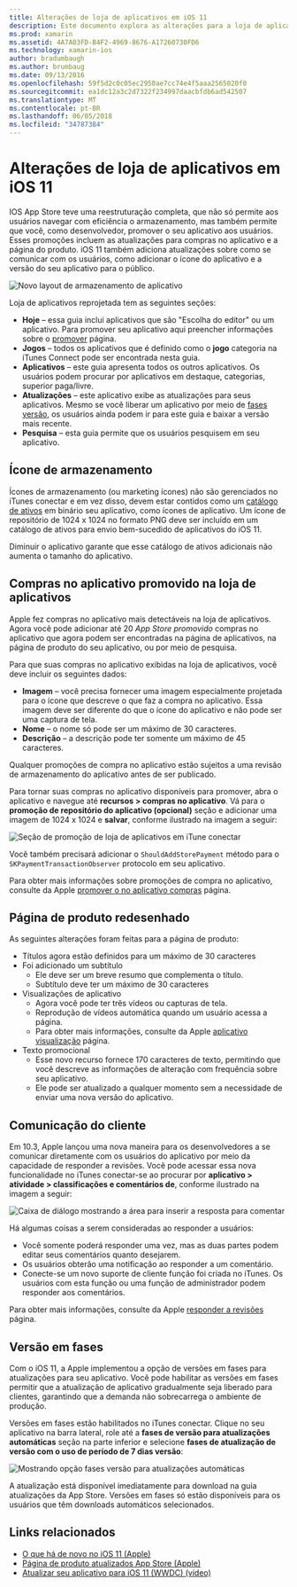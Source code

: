 ```yaml
---
title: Alterações de loja de aplicativos em iOS 11
description: Este documento explora as alterações para a loja de aplicativos em iOS 11. Ele aborda o ícone de armazenamento de um aplicativo, promovidas compras de no aplicativo, a página produto redesenhado, comunicação de cliente e versões em fases.
ms.prod: xamarin
ms.assetid: 4A7A03FD-B4F2-4969-8676-A17260730FD6
ms.technology: xamarin-ios
author: bradumbaugh
ms.author: brumbaug
ms.date: 09/13/2016
ms.openlocfilehash: 59f5d2c0c05ec2950ae7cc74e4f5aaa2565020f0
ms.sourcegitcommit: ea1dc12a3c2d7322f234997daacbfdb6ad542507
ms.translationtype: MT
ms.contentlocale: pt-BR
ms.lasthandoff: 06/05/2018
ms.locfileid: "34787384"
---
```

# <a name="app-store-changes-in-ios-11"></a>Alterações de loja de aplicativos em iOS 11

IOS App Store teve uma reestruturação completa, que não só permite aos usuários navegar com eficiência o armazenamento, mas também permite que você, como desenvolvedor, promover o seu aplicativo aos usuários. Esses promoções incluem as atualizações para compras no aplicativo e a página do produto. iOS 11 também adiciona atualizações sobre como se comunicar com os usuários, como adicionar o ícone do aplicativo e a versão do seu aplicativo para o público.

![Novo layout de armazenamento de aplicativo](app-store-changes-images/image3.jpg)

Loja de aplicativos reprojetada tem as seguintes seções:

- **Hoje** – essa guia inclui aplicativos que são "Escolha do editor" ou um aplicativo. Para promover seu aplicativo aqui preencher informações sobre o [promover](https://developer.apple.com//contact/app-store/promote/) página.
- **Jogos** – todos os aplicativos que é definido como o **jogo** categoria na iTunes Connect pode ser encontrada nesta guia.
- **Aplicativos** – este guia apresenta todos os outros aplicativos. Os usuários podem procurar por aplicativos em destaque, categorias, superior paga/livre.
- **Atualizações** – este aplicativo exibe as atualizações para seus aplicativos. Mesmo se você liberar um aplicativo por meio de [fases versão](#Phased_Release), os usuários ainda podem ir para este guia e baixar a versão mais recente.
- **Pesquisa** – esta guia permite que os usuários pesquisem em seu aplicativo.

## <a name="store-icon"></a>Ícone de armazenamento

Ícones de armazenamento (ou marketing ícones) não são gerenciados no iTunes conectar e em vez disso, devem estar contidos como um [catálogo de ativos](~/ios/app-fundamentals/images-icons/app-icons.md) em binário seu aplicativo, como ícones de aplicativo. Um ícone de repositório de 1024 x 1024 no formato PNG deve ser incluído em um catálogo de ativos para envio bem-sucedido de aplicativos do iOS 11.

Diminuir o aplicativo garante que esse catálogo de ativos adicionais não aumenta o tamanho do aplicativo.


## <a name="in-app-purchases-promoted-in-the-app-store"></a>Compras no aplicativo promovido na loja de aplicativos

Apple fez compras no aplicativo mais detectáveis na loja de aplicativos. Agora você pode adicionar até 20 _App Store promovido_ compras no aplicativo que agora podem ser encontradas na página de aplicativos, na página de produto do seu aplicativo, ou por meio de pesquisa.

Para que suas compras no aplicativo exibidas na loja de aplicativos, você deve incluir os seguintes dados:

- **Imagem** – você precisa fornecer uma imagem especialmente projetada para o ícone que descreve o que faz a compra no aplicativo. Essa imagem deve ser diferente do que o ícone do aplicativo e não pode ser uma captura de tela.
- **Nome** – o nome só pode ser um máximo de 30 caracteres.
- **Descrição** – a descrição pode ter somente um máximo de 45 caracteres.

Qualquer promoções de compra no aplicativo estão sujeitos a uma revisão de armazenamento do aplicativo antes de ser publicado.

Para tornar suas compras no aplicativo disponíveis para promover, abra o aplicativo e navegue até **recursos > compras no aplicativo**. Vá para o **promoção de repositório do aplicativo (opcional)** seção e adicionar uma imagem de 1024 x 1024 e **salvar**, conforme ilustrado na imagem a seguir:

![Seção de promoção de loja de aplicativos em iTune conectar](app-store-changes-images/image4.png)

Você também precisará adicionar o `ShouldAddStorePayment` método para o `SKPaymentTransactionObserver` protocolo em seu aplicativo.

Para obter mais informações sobre promoções de compra no aplicativo, consulte da Apple [promover o no aplicativo compras](https://developer.apple.com/app-store/promoting-in-app-purchases/) página.

## <a name="redesigned-product-page"></a>Página de produto redesenhado

As seguintes alterações foram feitas para a página de produto:

- Títulos agora estão definidos para um máximo de 30 caracteres
- Foi adicionado um subtítulo
    - Ele deve ser um breve resumo que complementa o título.
    - Subtítulo deve ter um máximo de 30 caracteres
- Visualizações de aplicativo
    - Agora você pode ter três vídeos ou capturas de tela.
    - Reprodução de vídeos automática quando um usuário acessa a página.
    - Para obter mais informações, consulte da Apple [aplicativo visualização](https://developer.apple.com/app-store/app-previews/) página.
- Texto promocional
    - Esse novo recurso fornece 170 caracteres de texto, permitindo que você descreve as informações de alteração com frequência sobre seu aplicativo.
    - Ele pode ser atualizado a qualquer momento sem a necessidade de enviar uma nova versão do aplicativo.

## <a name="customer-communication"></a>Comunicação do cliente

Em 10.3, Apple lançou uma nova maneira para os desenvolvedores a se comunicar diretamente com os usuários do aplicativo por meio da capacidade de responder a revisões. Você pode acessar essa nova funcionalidade no iTunes conectar-se ao procurar por **aplicativo > atividade > classificações e comentários de**, conforme ilustrado na imagem a seguir:

![Caixa de diálogo mostrando a área para inserir a resposta para comentar](app-store-changes-images/image5.png)

Há algumas coisas a serem consideradas ao responder a usuários:

- Você somente poderá responder uma vez, mas as duas partes podem editar seus comentários quanto desejarem.
- Os usuários obterão uma notificação ao responder a um comentário.
- Conecte-se um novo suporte de cliente função foi criada no iTunes. Os usuários com esta função ou uma função de administrador podem responder aos comentários.

Para obter mais informações, consulte da Apple [responder a revisões](https://developer.apple.com/app-store/responding-to-reviews/) página.

<a name="Phased_Release"/>

## <a name="phased-release"></a>Versão em fases

Com o iOS 11, a Apple implementou a opção de versões em fases para atualizações para seu aplicativo. Você pode habilitar as versões em fases permitir que a atualização de aplicativo gradualmente seja liberado para clientes, garantindo que a demanda não sobrecarrega o ambiente de produção.

Versões em fases estão habilitados no iTunes conectar. Clique no seu aplicativo na barra lateral, role até a **fases de versão para atualizações automáticas** seção na parte inferior e selecione **fases de atualização de versão com o uso de período de 7 dias versão**:

![Mostrando opção fases versão para atualizações automáticas](app-store-changes-images/image6.png)

A atualização está disponível imediatamente para download na guia atualizações da App Store. Versões em fases só estão disponíveis para os usuários que têm downloads automáticos selecionados.


## <a name="related-links"></a>Links relacionados

- [O que há de novo no iOS 11 (Apple)](https://developer.apple.com/ios/)
- [Página de produto atualizados App Store (Apple)](https://developer.apple.com/app-store/product-page/)
- [Atualizar seu aplicativo para iOS 11 (WWDC) (vídeo)](https://developer.apple.com/videos/play/wwdc2017/204/)
